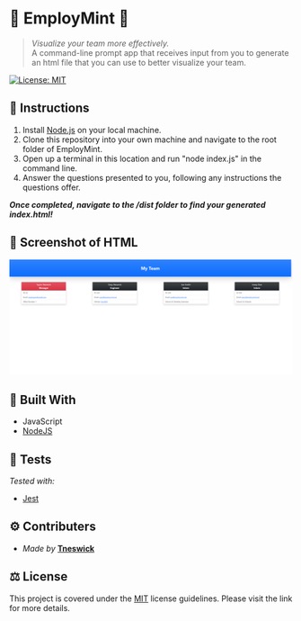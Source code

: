 # 👥 EmployMint 🍃

>*Visualize your team more effectively.*<br>
>A command-line prompt app that receives input from you to generate an html file that you can use to better visualize your team.

[![License: MIT](https://img.shields.io/badge/License-MIT-yellow.svg)](https://opensource.org/licenses/MIT)

## 📃 Instructions
1. Install [Node.js](https://nodejs.org) on your local machine. 
2. Clone this repository into your own machine and navigate to the root folder of EmployMint. 
3. Open up a terminal in this location and run "node index.js" in the command line. 
4. Answer the questions presented to you, following any instructions the questions offer.

***Once completed, navigate to the /dist folder to find your generated index.html!*** 

## 📸 Screenshot of HTML
<img src="./lib/imgs/screenshot.png" style="width: 900px"/>

## 🔨 Built With
- JavaScript
- [NodeJS](https://nodejs.org)

## 🧪 Tests
*Tested with:*
- [Jest](https://www.npmjs.com/package/jest)

## ⚙ Contributers
- *Made by* **[Tneswick](https://github.com/Tneswick)**

## ⚖ License
This project is covered under the [MIT](https://opensource.org/licenses/MIT) license guidelines.
Please visit the link for more details.